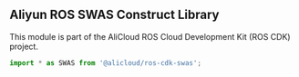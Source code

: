 ## Aliyun ROS SWAS Construct Library

This module is part of the AliCloud ROS Cloud Development Kit (ROS CDK) project.

```ts
import * as SWAS from '@alicloud/ros-cdk-swas';
```